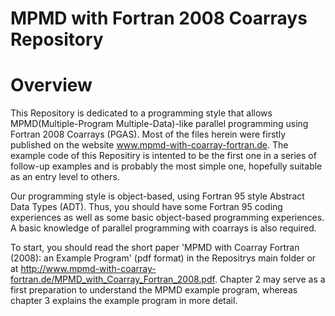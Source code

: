 # MPMD with Fortran 2008 Coarrays Repository

# Overview
This Repository is dedicated to a programming style that allows MPMD(Multiple-Program Multiple-Data)-like parallel programming using Fortran 2008 Coarrays (PGAS). Most of the files herein were firstly published on the website www.mpmd-with-coarray-fortran.de. The example code of this Repositiry is intented to be the first one in a series of follow-up examples and is probably the most simple one, hopefully suitable as an entry level to others.

Our programming style is object-based, using Fortran 95 style Abstract Data Types (ADT). Thus, you should have some Fortran 95 coding experiences as well as some basic object-based programming experiences. A basic knowledge of parallel programming with coarrays is also required. 

To start, you should read the short paper 'MPMD with Coarray Fortran (2008): an Example Program' (pdf format) in the Repositrys main folder or at http://www.mpmd-with-coarray-fortran.de/MPMD_with_Coarray_Fortran_2008.pdf. Chapter 2 may serve as a first preparation to understand the MPMD example program, whereas chapter 3 explains the example program in more detail.

